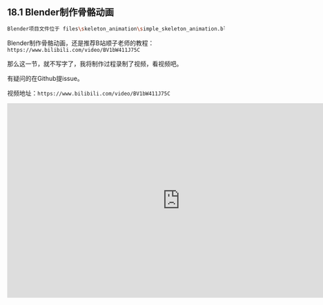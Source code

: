 ## 18.1 Blender制作骨骼动画

```bash
Blender项目文件位于 files\skeleton_animation\simple_skeleton_animation.blend
```

Blender制作骨骼动画，还是推荐B站顺子老师的教程：`https://www.bilibili.com/video/BV1bW411J75C`

那么这一节，就不写字了，我将制作过程录制了视频，看视频吧。

有疑问的在Github提issue。



视频地址：`https://www.bilibili.com/video/BV1bW411J75C`

<iframe 
    width="800" 
    height="450" 
    src="https://player.bilibili.com/player.html?aid=249699893&bvid=BV1mv411K7Js&cid=385784041&page=1" 
    frameborder="0"  
    allowfullscreen> 
</iframe>